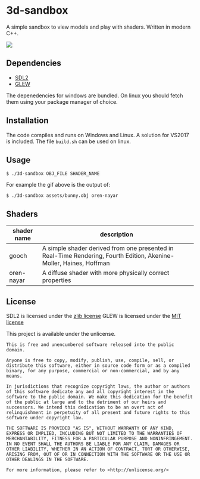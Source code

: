 # 3d-sandbox

A simple sandbox to view models and play with shaders. Written in modern C++.

![](examples/3d-sandbox-bunny.gif)

Dependencies
------------
 - [SDL2](https://libsdl.org)
 - [GLEW](http://glew.sourceforge.net/)

The depenedencies for windows are bundled. On linux you should fetch them using your package manager of choice.

Installation
------------

The code compiles and runs on Windows and Linux. 
A solution for VS2017 is included. 
The file `build.sh` can be used on linux. 

Usage
-----

```
$ ./3d-sandbox OBJ_FILE SHADER_NAME
```

For example the gif above is the output of: 
```
$ ./3d-sandbox assets/bunny.obj oren-nayar
```

Shaders
-------

| shader name | description |
--------------|--------------
| gooch       | A simple shader derived from one presented in Real-Time Rendering, Fourth Edition, Akenine-Moller, Haines, Hoffman |
| oren-nayar | A diffuse shader with more physically correct properties |

License
-------

SDL2 is licensed under the [zlib license](https://www.libsdl.org/license.php)
GLEW is licensed under the [MIT license](https://github.com/nigels-com/glew#copyright-and-licensing)

This project is available under the unlicense.

```
This is free and unencumbered software released into the public domain.

Anyone is free to copy, modify, publish, use, compile, sell, or
distribute this software, either in source code form or as a compiled
binary, for any purpose, commercial or non-commercial, and by any
means.

In jurisdictions that recognize copyright laws, the author or authors
of this software dedicate any and all copyright interest in the
software to the public domain. We make this dedication for the benefit
of the public at large and to the detriment of our heirs and
successors. We intend this dedication to be an overt act of
relinquishment in perpetuity of all present and future rights to this
software under copyright law.

THE SOFTWARE IS PROVIDED "AS IS", WITHOUT WARRANTY OF ANY KIND,
EXPRESS OR IMPLIED, INCLUDING BUT NOT LIMITED TO THE WARRANTIES OF
MERCHANTABILITY, FITNESS FOR A PARTICULAR PURPOSE AND NONINFRINGEMENT.
IN NO EVENT SHALL THE AUTHORS BE LIABLE FOR ANY CLAIM, DAMAGES OR
OTHER LIABILITY, WHETHER IN AN ACTION OF CONTRACT, TORT OR OTHERWISE,
ARISING FROM, OUT OF OR IN CONNECTION WITH THE SOFTWARE OR THE USE OR
OTHER DEALINGS IN THE SOFTWARE.

For more information, please refer to <http://unlicense.org/>
```
